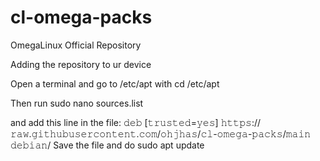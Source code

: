 # cl-omega-packs
OmegaLinux Official Repository

Adding the repository to ur device

Open a terminal and go to /etc/apt with cd /etc/apt

Then run sudo nano sources.list

and add this line in the file:
𝚍𝚎𝚋 [𝚝𝚛𝚞𝚜𝚝𝚎𝚍=𝚢𝚎𝚜] 𝚑𝚝𝚝𝚙𝚜://𝚛𝚊𝚠.𝚐𝚒𝚝𝚑𝚞𝚋𝚞𝚜𝚎𝚛𝚌𝚘𝚗𝚝𝚎𝚗𝚝.𝚌𝚘𝚖/𝚘𝚑𝚓𝚑𝚊𝚜/𝚌𝚕-𝚘𝚖𝚎𝚐𝚊-𝚙𝚊𝚌𝚔𝚜/𝚖𝚊𝚒𝚗 𝚍𝚎𝚋𝚒𝚊𝚗/
Save the file
and do sudo apt update
